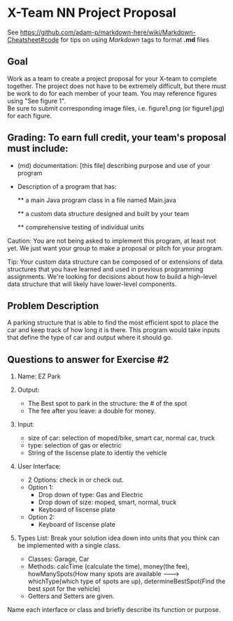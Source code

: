 # X-Team NN Project Proposal

See https://github.com/adam-p/markdown-here/wiki/Markdown-Cheatsheet#code for tips on using *Markdown* tags to format __.md__ files

## Goal

Work as a team to create a project proposal for your X-team to complete together.
The project does not have to be extremely difficult,
but there must be work to do for each member of your team.
You may reference figures using "See figure 1".  
Be sure to submit corresponding image files, i.e. figure1.png (or figure1.jpg) for each figure.

## Grading: To earn full credit, your team's proposal must include:

* (md) documentation: [this file] describing purpose and use of your program

* Description of a program that has:

  ** a main Java program class in a file named Main.java
  
  ** a custom data structure designed and built by your team
  
  ** comprehensive testing of individual units
  
 Caution: You are not being asked to implement this program, at least not yet. 
 We just want your group to make a proposal or pitch for your program.
 
 Tip: Your custom data structure can be composed of or extensions of data structures that you have learned and used in previous programming assignments.  We're looking for decisions about how to build a high-level data structure that will likely have lower-level components.

## Problem Description

A parking structure that is able to find the most efficient spot to place the car and keep track of how long it is there.
This program would take inputs that define the type of car and output where it should go.

## Questions to answer for Exercise #2

1. Name: EZ Park


2. Output:
     * The Best spot to park in the structure: the # of the spot
     * The fee after you leave: a double for money.


3. Input: 
     * size of car: selection of moped/bike, smart car, normal car, truck
     * type: selection of gas or electric
     * String of the liscense plate to identiy the vehicle


4. User Interface: 
     * 2 Options: check in or check out.
     * Option 1:
        * Drop down of type: Gas and Electric
        * Drop down of size: moped, smart, normal, truck
        * Keyboard of liscense plate
     * Option 2:
        * Keyboard of liscense plate


5. Types List: Break your solution idea down into units that you think can be implemented with a single class.
     * Classes: Garage, Car
     * Methods: calcTime (calculate the time), money(the fee), howManySpots(How many spots are available ---> whichType(which type of spots are up), determineBestSpot(Find the best spot for the vehicle)
     * Getters and Setters are given.


Name each interface or class and briefly describe its function or purpose.


